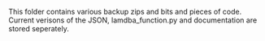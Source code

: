 This folder contains various backup zips and bits and pieces of code. 
Current verisons of the JSON, lamdba_function.py and documentation are stored seperately.
